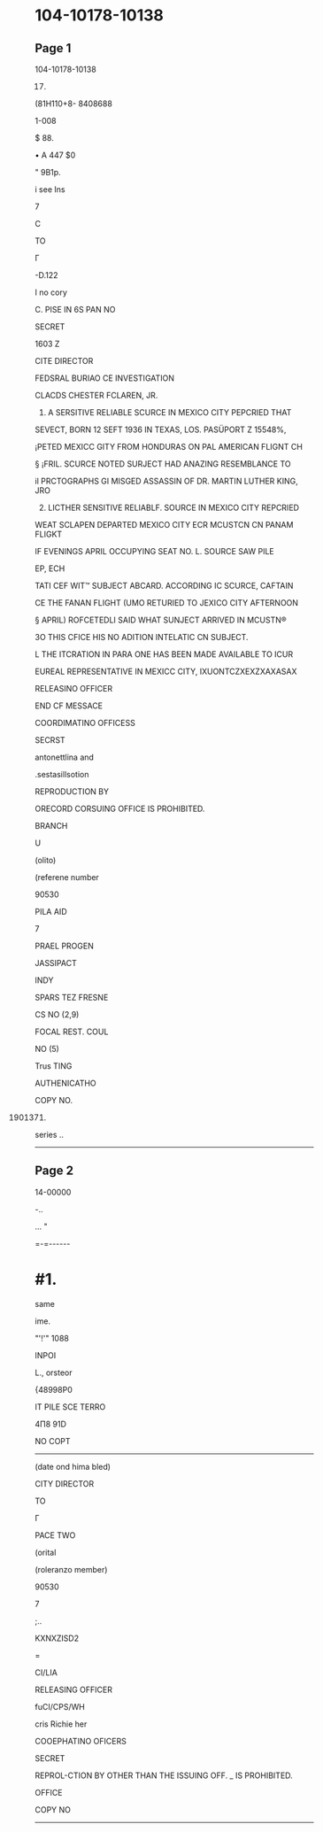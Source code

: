 # 104-10178-10138

## Page 1

104-10178-10138

17.

(81H110+8- 8408688

1-008

$ 88.

• A 447 $0

" 9B1р.

i see Ins

7

C

TO

Г

-D.122

I no cory

C. PISE IN 6S PAN NO

SECRET

1603 Z

CITE DIRECTOR

FEDSRAL BURIAO CE INVESTIGATION

CLACDS CHESTER FCLAREN, JR.

1. A SERSITIVE RELIABLE SCURCE IN MEXICO CITY PEPCRIED THAT

SEVECT, BORN 12 SEFT 1936 IN TEXAS, LOS. PASÜPORT Z 15548%,

¡PETED MEXICC GITY FROM HONDURAS ON PAL AMERICAN FLIGNT CH

§ ¡FRIL. SCURCE NOTED SURJECT HAD ANAZING RESEMBLANCE TO

il PRCTOGRAPHS GI MISGED ASSASSIN OF DR. MARTIN LUTHER KING, JRO

2. LICTHER SENSITIVE RELIABLF. SOURCE IN MEXICO CITY REPCRIED

WEAT SCLAPEN DEPARTED MEXICO CITY ECR MCUSTCN CN PANAM FLIGKT

IF EVENINGS APRIL OCCUPYING SEAT NO. L. SOURCE SAW PILE

EP, ECH

TATI CEF WIT™ SUBJECT ABCARD. ACCORDING IC SCURCE, CAFTAIN

CE THE FANAN FLIGHT (UMO RETURIED TO JEXICO CITY AFTERNOON

§ APRIL) ROFCETEDLI SAID WHAT SUNJECT ARRIVED IN MCUSTN®

3O THIS CFICE HIS NO ADITION INTELATIC CN SUBJECT.

L THE ITCRATION IN PARA ONE HAS BEEN MADE AVAILABLE TO ICUR

EUREAL REPRESENTATIVE IN MEXICC CITY, IXUONTCZXEXZXAXASAX

RELEASINO OFFICER

END CF MESSACE

COORDIMATINO OFFICESS

SECRST

antonettlina and

.sestasillsotion

REPRODUCTION BY

ORECORD CORSUING OFFICE IS PROHIBITED.

BRANCH

U

(olito)

(referene number

90530

PILA AID

7

PRAEL PROGEN

JASSIPACT

INDY

SPARS TEZ FRESNE

CS NO (2,9)

FOCAL REST. COUL

NO (5)

Trus TING

AUTHENICATHO

COPY NO.

1901371.

series ..

---

## Page 2

14-00000

-..

... "

=-=------

# #1.

same

ime.

"'!'" 1088

INPOI

L., orsteor

{48998P0

IT PILE SCE TERRO

4П8 91D

NO COPT

------

(date ond hima bled)

CITY DIRECTOR

TO

Г

PACE TWO

(orital

(roleranzo member)

90530

7

;..

KXNXZISD2

=

CI/LIA

RELEASING OFFICER

fuCI/CPS/WH

cris Richie her

COOEPHATINO OFICERS

SECRET

REPROL-CTION BY OTHER THAN THE ISSUING OFF. _ IS PROHIBITED.

OFFICE

COPY NO

---

